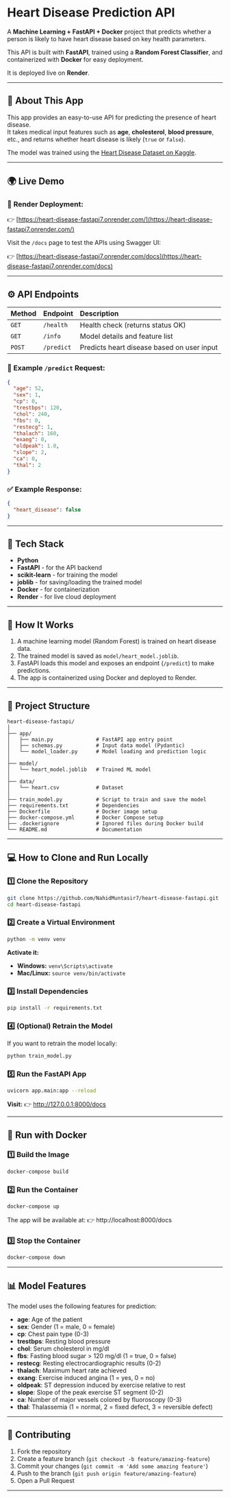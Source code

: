 # Heart Disease Prediction API

A **Machine Learning + FastAPI + Docker** project that predicts whether a person is likely to have heart disease based on key health parameters.

This API is built with **FastAPI**, trained using a **Random Forest Classifier**, and containerized with **Docker** for easy deployment.  

It is deployed live on **Render**.

---

## 📘 About This App

This app provides an easy-to-use API for predicting the presence of heart disease.  
It takes medical input features such as **age**, **cholesterol**, **blood pressure**, etc., and returns whether heart disease is likely (`true` or `false`).

The model was trained using the [Heart Disease Dataset on Kaggle](https://www.kaggle.com/datasets/johnsmith88/heart-disease-dataset).

---

## 🌍 Live Demo

### 🔗 **Render Deployment:**
👉 [https://heart-disease-fastapi7.onrender.com/](https://heart-disease-fastapi7.onrender.com/)

Visit the `/docs` page to test the APIs using Swagger UI:

👉 [https://heart-disease-fastapi7.onrender.com/docs](https://heart-disease-fastapi7.onrender.com/docs)

---

## ⚙️ API Endpoints

| Method | Endpoint | Description |
|:-------|:----------|:-------------|
| `GET`  | `/health` | Health check (returns status OK) |
| `GET`  | `/info`   | Model details and feature list |
| `POST` | `/predict` | Predicts heart disease based on user input |

### 🧠 Example `/predict` Request:
```json
{
  "age": 52,
  "sex": 1,
  "cp": 0,
  "trestbps": 120,
  "chol": 240,
  "fbs": 0,
  "restecg": 1,
  "thalach": 160,
  "exang": 0,
  "oldpeak": 1.0,
  "slope": 2,
  "ca": 0,
  "thal": 2
}
```

### ✅ Example Response:
```json
{
  "heart_disease": false
}
```

---

## 🧩 Tech Stack

- **Python**
- **FastAPI** - for the API backend
- **scikit-learn** - for training the model
- **joblib** - for saving/loading the trained model
- **Docker** - for containerization
- **Render** - for live cloud deployment

---

## 🧠 How It Works

1. A machine learning model (Random Forest) is trained on heart disease data.
2. The trained model is saved as `model/heart_model.joblib`.
3. FastAPI loads this model and exposes an endpoint (`/predict`) to make predictions.
4. The app is containerized using Docker and deployed to Render.

---

## 🧰 Project Structure

```
heart-disease-fastapi/
│
├── app/
│   ├── main.py              # FastAPI app entry point
│   ├── schemas.py           # Input data model (Pydantic)
│   └── model_loader.py      # Model loading and prediction logic
│
├── model/
│   └── heart_model.joblib   # Trained ML model
│
├── data/
│   └── heart.csv            # Dataset 
│
├── train_model.py           # Script to train and save the model
├── requirements.txt         # Dependencies
├── Dockerfile               # Docker image setup
├── docker-compose.yml       # Docker Compose setup
├── .dockerignore            # Ignored files during Docker build
└── README.md                # Documentation
```

---

## 💻 How to Clone and Run Locally

### 1️⃣ Clone the Repository
```bash
git clone https://github.com/NahidMuntasir7/heart-disease-fastapi.git
cd heart-disease-fastapi
```

### 2️⃣ Create a Virtual Environment
```bash
python -m venv venv
```

**Activate it:**
- **Windows:** `venv\Scripts\activate`
- **Mac/Linux:** `source venv/bin/activate`

### 3️⃣ Install Dependencies
```bash
pip install -r requirements.txt
```

### 4️⃣ (Optional) Retrain the Model

If you want to retrain the model locally:
```bash
python train_model.py
```

### 5️⃣ Run the FastAPI App
```bash
uvicorn app.main:app --reload
```

**Visit:**
👉 http://127.0.0.1:8000/docs

---

## 🐳 Run with Docker

### 1️⃣ Build the Image
```bash
docker-compose build
```

### 2️⃣ Run the Container
```bash
docker-compose up
```

The app will be available at:
👉 http://localhost:8000/docs

### 3️⃣ Stop the Container
```bash
docker-compose down
```

---

## 📊 Model Features

The model uses the following features for prediction:

- **age**: Age of the patient
- **sex**: Gender (1 = male, 0 = female)
- **cp**: Chest pain type (0-3)
- **trestbps**: Resting blood pressure
- **chol**: Serum cholesterol in mg/dl
- **fbs**: Fasting blood sugar > 120 mg/dl (1 = true, 0 = false)
- **restecg**: Resting electrocardiographic results (0-2)
- **thalach**: Maximum heart rate achieved
- **exang**: Exercise induced angina (1 = yes, 0 = no)
- **oldpeak**: ST depression induced by exercise relative to rest
- **slope**: Slope of the peak exercise ST segment (0-2)
- **ca**: Number of major vessels colored by fluoroscopy (0-3)
- **thal**: Thalassemia (1 = normal, 2 = fixed defect, 3 = reversible defect)

---

## 🤝 Contributing

1. Fork the repository
2. Create a feature branch (`git checkout -b feature/amazing-feature`)
3. Commit your changes (`git commit -m 'Add some amazing feature'`)
4. Push to the branch (`git push origin feature/amazing-feature`)
5. Open a Pull Request

---







